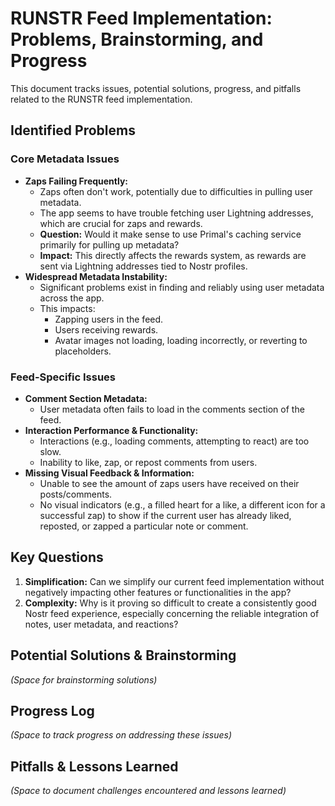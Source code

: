 # RUNSTR Feed Implementation: Problems, Brainstorming, and Progress

This document tracks issues, potential solutions, progress, and pitfalls related to the RUNSTR feed implementation.

## Identified Problems

### Core Metadata Issues
- **Zaps Failing Frequently:**
    - Zaps often don't work, potentially due to difficulties in pulling user metadata.
    - The app seems to have trouble fetching user Lightning addresses, which are crucial for zaps and rewards.
    - **Question:** Would it make sense to use Primal's caching service primarily for pulling up metadata?
    - **Impact:** This directly affects the rewards system, as rewards are sent via Lightning addresses tied to Nostr profiles.
- **Widespread Metadata Instability:**
    - Significant problems exist in finding and reliably using user metadata across the app.
    - This impacts:
        - Zapping users in the feed.
        - Users receiving rewards.
        - Avatar images not loading, loading incorrectly, or reverting to placeholders.

### Feed-Specific Issues
- **Comment Section Metadata:**
    - User metadata often fails to load in the comments section of the feed.
- **Interaction Performance & Functionality:**
    - Interactions (e.g., loading comments, attempting to react) are too slow.
    - Inability to like, zap, or repost comments from users.
- **Missing Visual Feedback & Information:**
    - Unable to see the amount of zaps users have received on their posts/comments.
    - No visual indicators (e.g., a filled heart for a like, a different icon for a successful zap) to show if the current user has already liked, reposted, or zapped a particular note or comment.

## Key Questions

1.  **Simplification:** Can we simplify our current feed implementation without negatively impacting other features or functionalities in the app?
2.  **Complexity:** Why is it proving so difficult to create a consistently good Nostr feed experience, especially concerning the reliable integration of notes, user metadata, and reactions?

## Potential Solutions & Brainstorming

*(Space for brainstorming solutions)*

## Progress Log

*(Space to track progress on addressing these issues)*

## Pitfalls & Lessons Learned

*(Space to document challenges encountered and lessons learned)* 